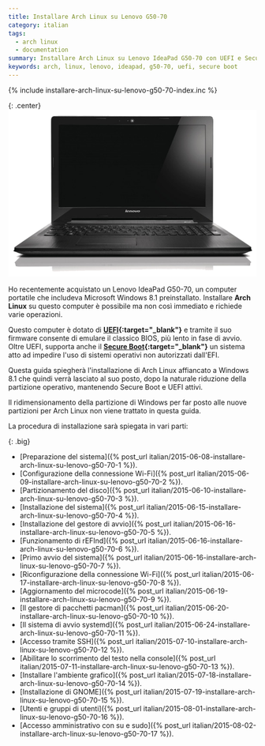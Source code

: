 ```yaml
---
title: Installare Arch Linux su Lenovo G50-70
category: italian
tags:
  - arch linux
  - documentation
summary: Installare Arch Linux su Lenovo IdeaPad G50-70 con UEFI e Secure Boot
keywords: arch, linux, lenovo, ideapad, g50-70, uefi, secure boot
---
```


{% include installare-arch-linux-su-lenovo-g50-70-index.inc %}

{: .center}
[![Lenovo IdeaPad G50-70][lenovo-ideapad-g50-70-thumb.png]][lenovo-ideapad-g50-70.jpg]

Ho recentemente acquistato un Lenovo IdeaPad G50-70, un computer portatile che
includeva Microsoft Windows 8.1 preinstallato. Installare **Arch Linux** su
questo computer è possibile ma non così immediato e richiede varie operazioni.

Questo computer è dotato di **[UEFI]{:target="_blank"}** e tramite il suo firmware
consente di emulare il classico BIOS, più lento in fase di avvio. Oltre UEFI,
supporta anche il **[Secure Boot]{:target="_blank"}** un sistema atto ad impedire
l'uso di sistemi operativi non autorizzati dall'EFI.

Questa guida spiegherà l'installazione di Arch Linux affiancato a Windows 8.1
che quindi verrà lasciato al suo posto, dopo la naturale riduzione della partizione
operativo, mantenendo Secure Boot e UEFI attivi.

Il ridimensionamento della partizione di Windows per far posto alle nuove
partizioni per Arch Linux non viene trattato in questa guida.

La procedura di installazione sarà spiegata in vari parti:

{: .big}
>
* [Preparazione del sistema]({% post_url italian/2015-06-08-installare-arch-linux-su-lenovo-g50-70-1 %}).
* [Configurazione della connessione Wi-Fi]({% post_url italian/2015-06-09-installare-arch-linux-su-lenovo-g50-70-2 %}).
* [Partizionamento del disco]({% post_url italian/2015-06-10-installare-arch-linux-su-lenovo-g50-70-3 %}).
* [Installazione del sistema]({% post_url italian/2015-06-15-installare-arch-linux-su-lenovo-g50-70-4 %}).
* [Installazione del gestore di avvio]({% post_url italian/2015-06-16-installare-arch-linux-su-lenovo-g50-70-5 %}).
* [Funzionamento di rEFInd]({% post_url italian/2015-06-16-installare-arch-linux-su-lenovo-g50-70-6 %}).
* [Primo avvio del sistema]({% post_url italian/2015-06-16-installare-arch-linux-su-lenovo-g50-70-7 %}).
* [Riconfigurazione della connessione Wi-Fi]({% post_url italian/2015-06-17-installare-arch-linux-su-lenovo-g50-70-8 %}).
* [Aggiornamento del microcode]({% post_url italian/2015-06-19-installare-arch-linux-su-lenovo-g50-70-9 %}).
* [Il gestore di pacchetti pacman]({% post_url italian/2015-06-20-installare-arch-linux-su-lenovo-g50-70-10 %}).
* [Il sistema di avvio systemd]({% post_url italian/2015-06-24-installare-arch-linux-su-lenovo-g50-70-11 %}).
* [Accesso tramite SSH]({% post_url italian/2015-07-10-installare-arch-linux-su-lenovo-g50-70-12 %}).
* [Abilitare lo scorrimento del testo nella console]({% post_url italian/2015-07-11-installare-arch-linux-su-lenovo-g50-70-13 %}).
* [Installare l'ambiente grafico]({% post_url italian/2015-07-18-installare-arch-linux-su-lenovo-g50-70-14 %}).
* [Installazione di GNOME]({% post_url italian/2015-07-19-installare-arch-linux-su-lenovo-g50-70-15 %}).
* [Utenti e gruppi di utenti]({% post_url italian/2015-08-01-installare-arch-linux-su-lenovo-g50-70-16 %}).
* [Accesso amministrativo con su e sudo]({% post_url italian/2015-08-02-installare-arch-linux-su-lenovo-g50-70-17 %}).


[lenovo-ideapad-g50-70.jpg]: /resources/articles/2015-06/lenovo-ideapad-g50-70.jpg
[lenovo-ideapad-g50-70-thumb.png]: /resources/articles/2015-06/lenovo-ideapad-g50-70-thumb.png

[UEFI]: https://en.wikipedia.org/wiki/Unified_Extensible_Firmware_Interface
[Secure Boot]: https://msdn.microsoft.com/it-it/library/hh824987.aspx
